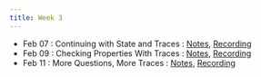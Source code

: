```yaml
---
title: Week 3
---
```


- Feb 07 : Continuing with State and Traces : [Notes](https://hackmd.io/@lfs/ryGMke30K), [Recording](https://brown.hosted.panopto.com/Panopto/Pages/Viewer.aspx?id=e4c31182-a070-4f91-8909-ae2900f643db)
- Feb 09 : Checking Properties With Traces : [Notes](https://hackmd.io/@lfs/rkNXncRRt), [Recording](https://brown.hosted.panopto.com/Panopto/Pages/Viewer.aspx?id=bd2b2d86-b8d4-4322-a212-ae2900f643f3)
- Feb 11 : More Questions, More Traces : [Notes](https://hackmd.io/@lfs/SJqwxHZ15), [Recording](#)
